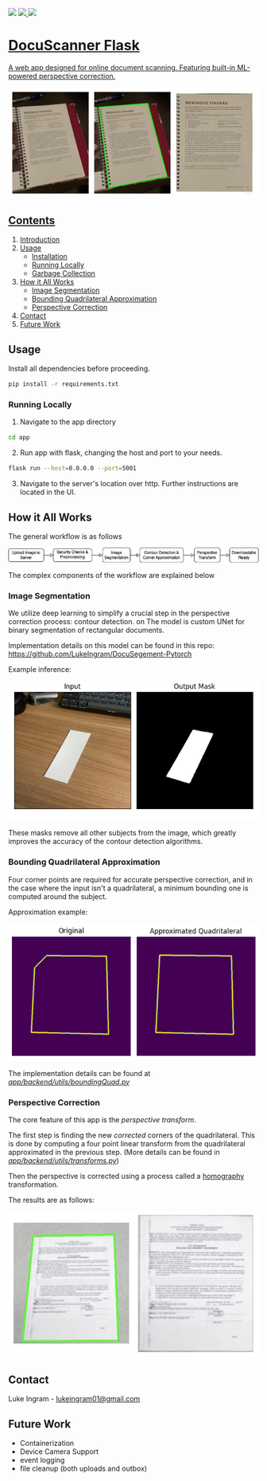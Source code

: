  <a href="https://www.python.org/"> <img src="https://img.shields.io/badge/python-v3.11+-blue.svg?logo=python&style=for-the-badge" /></a>
 <a href='#'> <img src="https://img.shields.io/github/stars/LukeIngram/DocuScanner-Flask?style=for-the-badge" /> </a>
 <a href='#'> <img src="https://img.shields.io/github/license/LukeIngram/DocuScanner-Flask?style=for-the-badge">

# **DocuScanner Flask**

A web app designed for online document scanning. Featuring built-in ML-powered perspective correction. 

![sample](media/report_fingers.jpg)

## **Contents**

1. [Introduction](#introduction)
2. [Usage](#usage)
   - [Installation](#installation)
   - [Running Locally](#running-locally)
   - [Garbage Collection](#garbage-collection)
3. [How it All Works](#how-it-all-works)
   - [Image Segmentation](#image-segmentation)
   - [Bounding Quadrilateral Approximation](#bounding-quadrilateral-approximation)
   - [Perspective Correction](#perspective-correction)
4. [Contact](#contact)
5. [Future Work](#future-work)

## **Usage**

Install all dependencies before proceeding. 
```bash
pip install -r requirements.txt
```

### **Running Locally**
1. Navigate to the app directory
``` bash
cd app
```
2. Run app with flask, changing the host and port to your needs.
```bash 
flask run --host=0.0.0.0 --port=5001
```

3. Navigate to the server's location over http. Further instructions are located in the UI.  


## **How it All Works** 

The general workflow is as follows 

![workflow](media/workflow.jpg)

The complex components of the workflow are explained below

### **Image Segmentation** 

We utilize deep learning to simplify a crucial step in the perspective correction process: contour detection. 
on 
The model is custom UNet for binary segmentation of rectangular documents.

 Implementation details on this model can be found in this repo: https://github.com/LukeIngram/DocuSegement-Pytorch

Example inference:

![sample_segmentation](media/segment_example.png)

These masks remove all other subjects from the image, which greatly improves the accuracy of the contour detection algorithms.

### **Bounding Quadrilateral Approximation**

Four corner points are required for accurate perspective correction, and in the case where the input isn't a quadrilateral, a minimum bounding one is computed around the subject. 

Approximation example: 

![approximation_example](media/contour_repair.png)

The implementation details can be found at [*app/backend/utils/boundingQuad.py*](https://github.com/LukeIngram/DocuScanner-Flask/blob/main/app/backend/utils/boundingQuad.py)


### **Perspective Correction**

The core feature of this app is the *perspective transform*. 

The first step is finding the new *corrected* corners of the quadrilateral. This is done by computing a four point linear transform from the quadrilateral approximated in the previous step. (More details can be found in [*app/backend/utils/transforms.py*](https://github.com/LukeIngram/DocuScanner-Flask/blob/main/app/backend/utils/transforms.py))

Then the perspective is corrected using a process called a [homography](https://docs.opencv.org/4.x/d9/dab/tutorial_homography.html) transformation. 

The results are as follows: 

![sample](media/sample_correction.png)


## **Contact** 

Luke Ingram - lukeingram01@gmail.com


## **Future Work**

* Containerization
* Device Camera Support
* event logging
* file cleanup (both uploads and outbox)

